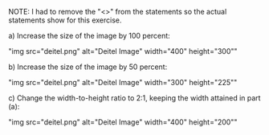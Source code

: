 NOTE: I had to remove the "<>" from the statements so the actual statements show for this exercise.

a) Increase the size of the image by 100 percent:

"img src="deitel.png" alt="Deitel Image" width="400" height="300""

b) Increase the size of the image by 50 percent:

"img src="deitel.png" alt="Deitel Image" width="300" height="225""

c) Change the width-to-height ratio to 2:1, keeping the width attained in part (a):

"img src="deitel.png" alt="Deitel Image" width="400" height="200""
